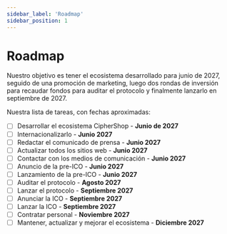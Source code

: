 ```yaml
---
sidebar_label: 'Roadmap'
sidebar_position: 1
---
```


# Roadmap

Nuestro objetivo es tener el ecosistema desarrollado para junio de 2027, seguido de una promoción de marketing, luego dos rondas de inversión para recaudar fondos para auditar el protocolo y finalmente lanzarlo en septiembre de 2027.

Nuestra lista de tareas, con fechas aproximadas:

- [ ] Desarrollar el ecosistema CipherShop - **Junio de 2027**
- [ ] Internacionalizarlo - **Junio 2027** 
- [ ] Redactar el comunicado de prensa - **Junio 2027**
- [ ] Actualizar todos los sitios web - **Junio 2027**
- [ ] Contactar con los medios de comunicación - **Junio 2027**
- [ ] Anuncio de la pre-ICO - **Junio 2027** 
- [ ] Lanzamiento de la pre-ICO - **Junio 2027**
- [ ] Auditar el protocolo - **Agosto 2027**
- [ ] Lanzar el protocolo - **Septiembre 2027**
- [ ] Anunciar la ICO - **Septiembre 2027**
- [ ] Lanzar la ICO - **Septiembre 2027**
- [ ] Contratar personal - **Noviembre 2027** 
- [ ] Mantener, actualizar y mejorar el ecosistema - **Diciembre 2027**
